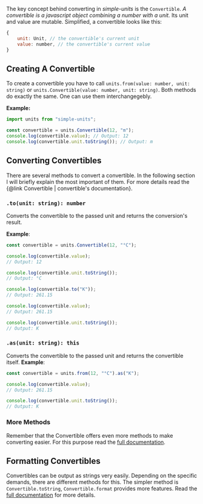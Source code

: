 The key concept behind converting in _simple-units_ is the `Convertible`.
_A convertible is a javascript object combining a number with a unit._ Its unit and value are mutable. 
Simplified, a convertible looks like this:
```javascript
{
    unit: Unit, // the convertible's current unit
    value: number, // the convertible's current value
}
```
## Creating A Convertible

To create a convertible you have to call `units.from(value: number, unit: string)` or `units.Convertible(value: number, unit: string)`. Both methods do exactly the same. One can use them interchangegebly.

**Example:**
```typescript
import units from "simple-units";

const convertible = units.Convertible(12, "m");
console.log(convertible.value); // Output: 12
console.log(convertible.unit.toString()); // Output: m
```

## Converting Convertibles

There are several methods to convert a convertible. In the following section I will briefly explain the most important of them. For more details read the {@link Convertible | convertible's documentation}.

### `.to(unit: string): number`
Converts the convertible to the passed unit and returns the conversion's result.

**Example**:
```typescript
const convertible = units.Convertible(12, "°C");

console.log(convertible.value); 
// Output: 12

console.log(convertible.unit.toString()); 
// Output: °C

console.log(convertible.to("K")); 
// Output: 261.15

console.log(convertible.value);
// Output: 261.15

console.log(convertible.unit.toString());
// Output: K
```
### `.as(unit: string): this`
Converts the convertible to the passed unit and returns the convertible itself.
**Example**:
```typescript
const convertible = units.from(12, "°C").as("K");

console.log(convertible.value); 
// Output: 261.15

console.log(convertible.unit.toString()); 
// Output: K
```

### More Methods

Remember that the Convertible offers even more methods to make converting easier. For this purpose read the [full documentation](https://harrydehix.github.io/simple-units/).

## Formatting Convertibles

Convertibles can be output as strings very easily. Depending on the specific demands, there are different methods for this. The simpler method is `Convertible.toString`, `Convertible.format` provides more features. Read the [full documentation](https://harrydehix.github.io/simple-units/) for more details.

